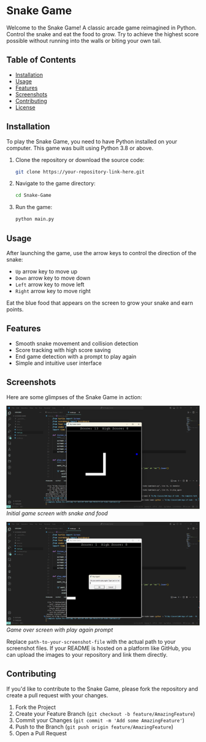 # Snake Game

Welcome to the Snake Game! A classic arcade game reimagined in Python. Control the snake and eat the food to grow. Try to achieve the highest score possible without running into the walls or biting your own tail.

## Table of Contents

- [Installation](#installation)
- [Usage](#usage)
- [Features](#features)
- [Screenshots](#screenshots)
- [Contributing](#contributing)
- [License](#license)

## Installation

To play the Snake Game, you need to have Python installed on your computer. This game was built using Python 3.8 or above.

1. Clone the repository or download the source code:
   ```sh
   git clone https://your-repository-link-here.git
   ```
2. Navigate to the game directory:
   ```sh
   cd Snake-Game
   ```
3. Run the game:
   ```sh
   python main.py
   ```

## Usage

After launching the game, use the arrow keys to control the direction of the snake:

- `Up` arrow key to move up
- `Down` arrow key to move down
- `Left` arrow key to move left
- `Right` arrow key to move right

Eat the blue food that appears on the screen to grow your snake and earn points.

## Features

- Smooth snake movement and collision detection
- Score tracking with high score saving
- End game detection with a prompt to play again
- Simple and intuitive user interface

## Screenshots

Here are some glimpses of the Snake Game in action:

![Initial Game Screen](screenshots/game_play.png)  
*Initial game screen with snake and food*

![Game Over Screen](screenshots/game_over.png)  
*Game over screen with play again prompt*

Replace `path-to-your-screenshot-file` with the actual path to your screenshot files. If your README is hosted on a platform like GitHub, you can upload the images to your repository and link them directly.

## Contributing

If you'd like to contribute to the Snake Game, please fork the repository and create a pull request with your changes.

1. Fork the Project
2. Create your Feature Branch (`git checkout -b feature/AmazingFeature`)
3. Commit your Changes (`git commit -m 'Add some AmazingFeature'`)
4. Push to the Branch (`git push origin feature/AmazingFeature`)
5. Open a Pull Request
